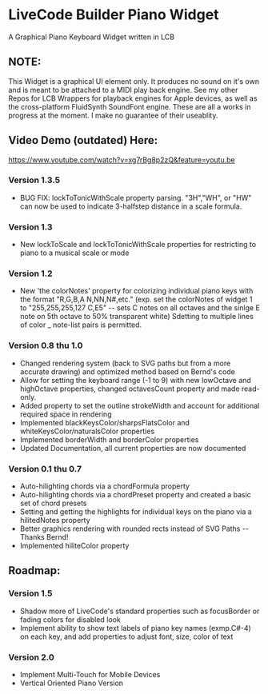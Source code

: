 # LiveCode Builder Piano Widget
A Graphical Piano Keyboard Widget written in LCB

## NOTE:

This Widget is a graphical UI element only. It produces no sound on it's own and is meant to be attached to a MIDI play back engine.
See my other Repos for LCB Wrappers for playback engines for Apple devices, as well as the cross-platform FluidSynth SoundFont engine. 
These are all a works in progress at the moment. I make no guarantee of their useablity.

## Video Demo (outdated) Here:
https://www.youtube.com/watch?v=xg7rBg8p2zQ&feature=youtu.be

### Version 1.3.5
- BUG FIX: lockToTonicWithScale property parsing. "3H","WH", or "HW" can now be used to indicate 3-halfstep distance in a scale formula.

### Version 1.3
- New lockToScale and lockToTonicWithScale properties for restricting to piano to a musical scale or mode

### Version 1.2
- New 'the colorNotes' property for colorizing individual piano keys with the format "R,G,B,A N,NN,N#,etc."
(exp. set the colorNotes of widget 1 to "255,255,255,127 C,E5" -- sets C notes on all octaves and the sinlge E note on 5th octave to 50% transparent white)
Sdetting to multiple lines of color _ note-list pairs is permitted.

### Version 0.8 thu 1.0
- Changed rendering system (back to SVG paths but from a more accurate drawing) and optimized method based on Bernd's code
- Allow for setting the keyboard range (-1 to 9) with new lowOctave and highOctave properties, changed octavesCount property and made read-only.
- Added property to set the outline strokeWidth and account for additional required space in rendering
- Implemented blackKeysColor/sharpsFlatsColor and whiteKeysColor/naturalsColor properties
- Implemented borderWidth and borderColor properties
- Updated Documentation, all current properties are now documented

### Version 0.1 thu 0.7
- Auto-hilighting chords via a chordFormula property
- Auto-hilighting chords via a chordPreset property and created a basic set of chord presets
- Setting and getting the highlights for individual keys on the piano via a hilitedNotes property
- Better graphics rendering with rounded rects instead of SVG Paths -- Thanks Bernd!
- Implemented hiliteColor property

## Roadmap:

### Version 1.5
- Shadow more of LiveCode's standard properties such as focusBorder or fading colors for disabled look
- Implement ability to show text labels of piano key names (exmp.C#-4) on each key, and add properties to adjust font, size, color of text

### Version 2.0
- Implement Multi-Touch for Mobile Devices
- Vertical Oriented Piano Version
